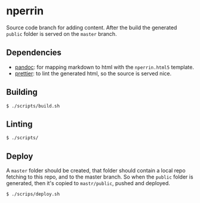 # nperrin

Source code branch for adding content. After the build the generated `public` folder is served on the `master` branch.

## Dependencies

- [pandoc](https://pandoc.org/): for mapping markdown to html with the `nperrin.html5` template.
- [prettier](https://prettier.io/): to lint the generated html, so the source is served nice.

## Building

```
$ ./scripts/build.sh
```

## Linting

```
$ ./scripts/
```

## Deploy

A `master` folder should be created, that folder should contain a local repo fetching to this repo, and to the master branch. So when the `public` folder is generated, then it's copied to `mastr/public`, pushed and deployed.

```
$ ./scrips/deploy.sh
```

